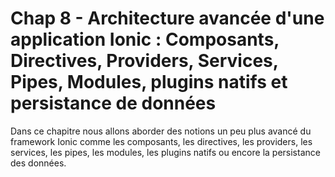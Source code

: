 # Chap 8 - Architecture avancée d'une application Ionic : Composants, Directives, Providers, Services, Pipes, Modules, plugins natifs et persistance de données

Dans ce chapitre nous allons aborder des notions un peu plus avancé du framework Ionic comme les composants, les directives, les providers, les services, les pipes, les modules, les plugins natifs ou encore la persistance des données.

